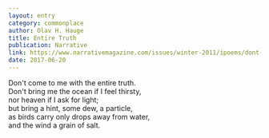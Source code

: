 ```yaml
---
layout: entry
category: commonplace
author: Olav H. Hauge
title: Entire Truth
publication: Narrative
link: https://www.narrativemagazine.com/issues/winter-2011/ipoems/dont-come-me-entire-truth-olav-h-hauge
date: 2017-06-20
---
```


Don't come to me with the entire truth. 
<br>Don't bring me the ocean if I feel thirsty,
<br>nor heaven if I ask for light;
<br>but bring a hint, some dew, a particle,
<br>as birds carry only drops away from water,
<br>and the wind a grain of salt. 
